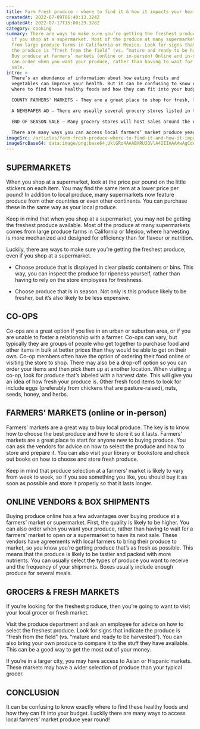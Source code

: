 ```yaml
---
title: Farm Fresh produce - where to find it & how it impacts your health
createdAt: 2022-07-09T06:40:13.324Z
updatedAt: 2022-07-17T15:00:29.378Z
category: cooking
summary: There are ways to make sure you’re getting the freshest produce, even
  if you shop at a supermarket. Most of the produce at many supermarkets comes
  from large produce farms in California or Mexico. Look for signs that indicate
  the produce is “fresh from the field” (vs. “mature and ready to be harvested”)
  Buy produce at farmers’ markets (online or in-person) Online and in-store, you
  can order when you want your produce, rather than having to wait for the next
  sale.
intro: >-
  There’s an abundance of information about how eating fruits and
  vegetables can improve your health. But it can be confusing to know exactly
  where to find these healthy foods and how they can fit into your budget. 

  COUNTY FARMERS' MARKETS - They are a great place to shop for fresh, local produce. Look for one near you by visiting www.eatlocalorg or searching your county website. This is also a great way to support local farmers and vendors, while also getting some outdoor activity in at the same time!

  A NEWSPAPER AD – There are usually several grocery stores listed in the classified ads of most newspapers. These stores often have special deals on certain days of the week or month (such as “XLEND Mondays”). Also, keep in mind that some stores offer special deals at different times throughout the year (such as back-to-school shopping or after Christmas sales).

  END OF SEASON SALE – Many grocery stores will host sales around the end of each season’s crops: Winter squash, apples, cauliflower, etc. These are also good times to purchase things like onions (which stay fresh longer than other root veggies) and garlic (which lasts longer if stored In a dry location).

  There are many ways you can access local farmers’ market produce year round! Even if you don't live in an area with a traditional farmers' market or choose not to drive there each week, there's
imageSrc: /articles/farm-fresh-produce-where-to-find-it-and-how-it-impacts-your-health.png
imageSrcBase64: data:image/png;base64,UklGRo4AAABXRUJQVlA4IIIAAAAwAgCdASoKAAoAAUAmJbACdLoAAncV4RcvQAD+4oj7t+d9/lDt7nurqW409acf6ZeZ/9aDqElC33jgvo1xkI69fnLwnc0PWgOZuEwfvlG7y7G2vgULS51Gk1770+CS6sXO//nccORdR6/90/W4I/k355vBOqF3qKQcZ+Dke0Dw6AAA
---
```


## SUPERMARKETS

When you shop at a supermarket, look at the price per pound on the little stickers on each item. You may find the same item at a lower price per pound! In addition to local produce, many supermarkets now feature produce from other countries or even other continents. You can purchase these in the same way as your local produce.

Keep in mind that when you shop at a supermarket, you may not be getting the freshest produce available. Most of the produce at many supermarkets comes from large produce farms in California or Mexico, where harvesting is more mechanized and designed for efficiency than for flavour or nutrition.

Luckily, there are ways to make sure you’re getting the freshest produce, even if you shop at a supermarket.

- Choose produce that is displayed in clear plastic containers or bins. This way, you can inspect the produce for ripeness yourself, rather than having to rely on the store employees for freshness.

- Choose produce that is in season. Not only is this produce likely to be fresher, but it’s also likely to be less expensive.

## CO-OPS

Co-ops are a great option if you live in an urban or suburban area, or if you are unable to foster a relationship with a farmer. Co-ops can vary, but typically they are groups of people who get together to purchase food and other items in bulk at better prices than they would be able to get on their own.
Co-op members often have the option of ordering their food online or visiting the store to shop. There may also be a drop-off option so you can order your items and then pick them up at another location.
When visiting a co-op, look for produce that’s labeled with a harvest date. This will give you an idea of how fresh your produce is. Other fresh food items to look for include eggs (preferably from chickens that are pasture-raised), nuts, seeds, honey, and herbs.

## FARMERS’ MARKETS (online or in-person)

Farmers’ markets are a great way to buy local produce. The key is to know how to choose the best produce and how to store it so it lasts.
Farmers’ markets are a great place to start for anyone new to buying produce. You can ask the vendors for advice on how to select the produce and how to store and prepare it.
You can also visit your library or bookstore and check out books on how to choose and store fresh produce.

Keep in mind that produce selection at a farmers’ market is likely to vary from week to week, so if you see something you like, you should buy it as soon as possible and store it properly so that it lasts longer.

## ONLINE VENDORS & BOX SHIPMENTS

Buying produce online has a few advantages over buying produce at a farmers’ market or supermarket. First, the quality is likely to be higher. You can also order when you want your produce, rather than having to wait for a farmers’ market to open or a supermarket to have its next sale.
These vendors have agreements with local farmers to bring their produce to market, so you know you’re getting produce that’s as fresh as possible. This means that the produce is likely to be tastier and packed with more nutrients.
You can usually select the types of produce you want to receive and the frequency of your shipments. Boxes usually include enough produce for several meals.

## GROCERS & FRESH MARKETS

If you’re looking for the freshest produce, then you’re going to want to visit your local grocer or fresh market.

Visit the produce department and ask an employee for advice on how to select the freshest produce. Look for signs that indicate the produce is “fresh from the field” (vs. “mature and ready to be harvested”).
You can also bring your own produce to compare it to the stuff they have available. This can be a good way to get the most out of your money.

If you’re in a larger city, you may have access to Asian or Hispanic markets. These markets may have a wider selection of produce than your typical grocer.

## CONCLUSION

It can be confusing to know exactly where to find these healthy foods and how they can fit into your budget. Luckily there are many ways to access local farmers’ market produce year round!
